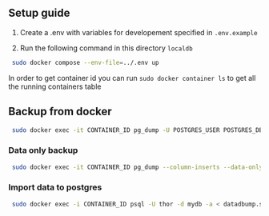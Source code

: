 ## Setup guide

1. Create a .env with variables for developement specified in `.env.example`

2. Run the following command in this directory `localdb`

```bash
 sudo docker compose --env-file=../.env up
```

In order to get container id you can run `sudo docker container ls` to get all the running
containers table

## Backup from docker

```bash
 sudo docker exec -it CONTAINER_ID pg_dump -U POSTGRES_USER POSTGRES_DB > dump.sql
```

### Data only backup

```bash
 sudo docker exec -it CONTAINER_ID pg_dump --column-inserts --data-only -U thor mydb > datadump.sql

```

### Import data to postgres

```bash
 sudo docker exec -i CONTAINER_ID psql -U thor -d mydb -a < datadbump.sql``
